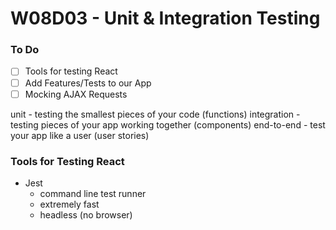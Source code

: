 # W08D03 - Unit & Integration Testing

### To Do
- [ ] Tools for testing React
- [ ] Add Features/Tests to our App
- [ ] Mocking AJAX Requests

unit - testing the smallest pieces of your code (functions)
integration - testing pieces of your app working together (components)
end-to-end - test your app like a user (user stories)

### Tools for Testing React
* Jest
  * command line test runner
  * extremely fast
  * headless (no browser)






















